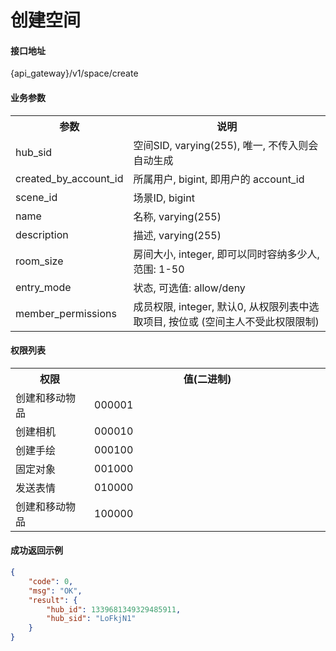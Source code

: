 # 创建空间

#### 接口地址

{api_gateway}/v1/space/create

#### 业务参数
<table width="100%">
    <tr>
      <th width="25%">参数</th>
      <th>说明</th>
    </tr>
    <tr>
      <td>hub_sid</td>
      <td>空间SID, varying(255), 唯一, 不传入则会自动生成</td>
    </tr>
    <tr>
      <td>created_by_account_id</td>
      <td>所属用户, bigint, 即用户的 account_id</td>
    </tr>
    <tr>
      <td>scene_id</td>
      <td>场景ID, bigint</td>
    </tr>
    <tr>
      <td>name</td>
      <td>名称, varying(255)</td>
    </tr>
    <tr>
      <td>description</td>
      <td>描述, varying(255)</td>
    </tr>
    <tr>
      <td>room_size</td>
      <td>房间大小, integer, 即可以同时容纳多少人, 范围: 1-50</td>
    </tr>
    <tr>
      <td>entry_mode</td>
      <td>状态, 可选值: allow/deny</td>
    </tr>
    <tr>
      <td>member_permissions</td>
      <td>成员权限, integer, 默认0, 从权限列表中选取项目, 按位或 (空间主人不受此权限限制)</td>
    </tr>
</table>

#### 权限列表

<table width="100%">
    <tr>
      <th width="25%">权限</th>
      <th>值(二进制)</th>
    </tr>
    <tr>
      <td>创建和移动物品</td>
      <td>000001</td>
    </tr>
    <tr>
      <td>创建相机</td>
      <td>000010</td>
    </tr>
    <tr>
      <td>创建手绘</td>
      <td>000100</td>
    </tr>
    <tr>
      <td>固定对象</td>
      <td>001000</td>
    </tr>
    <tr>
      <td>发送表情</td>
      <td>010000</td>
    </tr>
    <tr>
      <td>创建和移动物品</td>
      <td>100000</td>
    </tr>
</table>


#### 成功返回示例

```json
{
    "code": 0,
    "msg": "OK",
    "result": {
        "hub_id": 1339681349329485911,
        "hub_sid": "LoFkjN1"
    }
}
```
